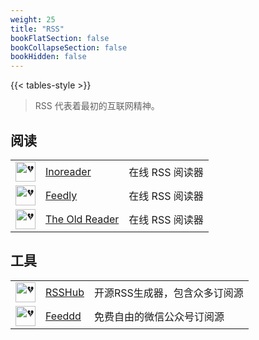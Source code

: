 ```yaml
---
weight: 25
title: "RSS"
bookFlatSection: false
bookCollapseSection: false
bookHidden: false
---
```


{{< tables-style >}}

> RSS 代表着最初的互联网精神。

## 阅读

|  |  |  |
| :----: | ---- | ---- |
| <img loading="lazy" width="32px" alt="💔" src="https://www.inoreader.com/favicon.ico"> | [Inoreader](https://www.inoreader.com/) | 在线 RSS 阅读器 |
| <img loading="lazy" width="32px" alt="💔" src="https://feedly.com/favicon.ico"> | [Feedly](https://feedly.com/) | 在线 RSS 阅读器 |
| <img loading="lazy" width="32px" alt="💔" src="https://s.theoldreader.com/assets/favicon-32x32-14f0ea359e8c8a5f19e253ff39e89505.png"> | [The Old Reader](https://theoldreader.com) | 在线 RSS 阅读器 |

## 工具

|  |  |  |
| :----: | ---- | ---- |
| <img loading="lazy" width="32px" alt="💔" src="https://rsshub.app/favicon.ico"> | [RSSHub](https://docs.rsshub.app/) | 开源RSS生成器，包含众多订阅源 |
| <img loading="lazy" width="32px" alt="💔" src="https://feeddd.org/favicon.ico"> | [Feeddd](https://feeddd.org/feeds) | 免费自由的微信公众号订阅源 |